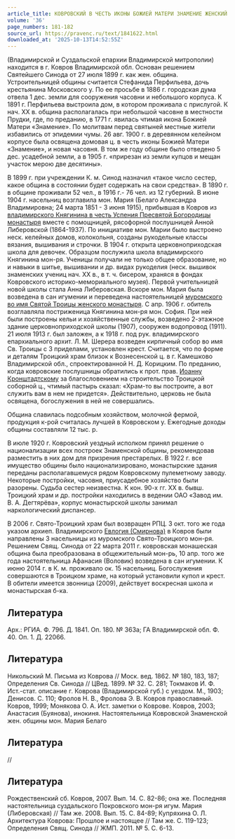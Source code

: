 ```yaml
---
article_title: КОВРОВСКИЙ В ЧЕСТЬ ИКОНЫ БОЖИЕЙ МАТЕРИ ЗНАМЕНИЕ ЖЕНСКИЙ МОНАСТЫРЬ
volume: '36'
page_numbers: 181-182
source_url: https://pravenc.ru/text/1841622.html
downloaded_at: '2025-10-13T14:52:55Z'
---
```


(Владимирской и Суздальской епархии Владимирской митрополии) находится в г. Ковров Владимирской обл. Основан решением Святейшего Синода от 27 июля 1899 г. как жен. община. Устроительницей общины считается Стефанида Перфильева, дочь крестьянина Московского у. По ее просьбе в 1886 г. городская дума отвела 1 дес. земли для сооружения часовни и небольшого корпуса. К 1891 г. Перфильева выстроила дом, в котором проживала с прислугой. К нач. XX в. община располагалась при небольшой часовне в местности Прудки, где, по преданию, в 1771 г. явилась чтимая икона Божией Матери «Знамение». По молитвам перед святыней местные жители избавились от эпидемии чумы. 26 авг. 1900 г. в деревянном келейном корпусе была освящена домовая ц. в честь иконы Божией Матери «Знамение», и новая часовня. В том же году общине было отведено 5 дес. усадебной земли, а в 1905 г. «прирезан из земли купцов и мещан участок мерою две десятины».

В 1899 г. при учреждении К. м. Синод назначил «такое число сестер, какое община в состоянии будет содержать на свои средства». В 1890 г. в общине проживали 52 чел., в 1916 г.- 76 чел. из 12 губерний. В июне 1904 г. насельниц возглавила мон. Мария (Белаго Александра Владимировна; 24 марта 1851 - 3 июня 1915), прибывшая в Ковров из [владимирского Княгинина в честь Успения Пресвятой Богородицы монастыря](<https://pravenc.ru/text/владимирского Княгинина в честь Успения Пресвятой Богородицы монастыря.html>) вместе с помощницей, рясофорной послушницей Анной Либеровской (1864-1937). По инициативе мон. Марии было выстроено неск. келейных домов, колокольня, созданы рукодельные классы вязания, вышивания и строчки. В 1904 г. открыта церковноприходская школа для девочек. Образцом послужила школа владимирского Княгинина мон-ря. Ученицы получали не только общее образование, но и навыки в шитье, вышивании и др. видах рукоделия (неск. вышивок знаменских учениц нач. XX в., в т. ч. бисером, храняся в фондах Ковровского историко-мемориального музея). Первой учительницей новой школы стала Анна Либеровская. Вскоре мон. Мария была возведена в сан игумении и переведена настоятельницей [муромского во имя Святой Троицы женского монастыря](<https://pravenc.ru/text/муромского во имя Святой Троицы женского монастыря.html>). С апр. 1906 г. обитель возглавляла постриженица Княгинина мон-ря мон. София. При ней были построены кельи и хозяйственные службы, возведено 2-этажное здание церковноприходской школы (1907), сооружен водопровод (1911). 21 июля 1913 г. был заложен, а к 1918 г. под рук. владимирского епархиального архит. Л. М. Шерера возведен кирпичный собор во имя Св. Троицы с 3 приделами, установлен крест. Считается, что по форме и деталям Троицкий храм близок к Вознесенской ц. в г. Камешково Владимирской обл., спроектированной Н. Д. Корицким. По преданию, когда ковровские послушницы обратились к прот. прав. [Иоанну Кронштадтскому](<https://pravenc.ru/text/Иоанну Кронштадтскому.html>) за благословением на строительство Троицкой соборной ц., чтимый пастырь сказал: «Храм-то вы построите, а вот служить вам в нем не придется». Действительно, церковь не была освящена, богослужения в ней не совершались.

Община славилась подсобным хозяйством, молочной фермой, продукция к-рой считалась лучшей в Ковровском у. Ежегодные доходы общины составляли 12 тыс. р.

В июле 1920 г. Ковровский уездный исполком принял решение о национализации всех построек Знаменской общины, рекомендовав разместить в них дом для призрения престарелых. В 1922 г. все имущество общины было национализировано, монастырские здания переданы располагавшемуся рядом Ковровскому пулеметному заводу. Некоторые постройки, часовня, приусадебное хозяйство были разорены. Судьба сестер неизвестна. К кон. 90-х гг. XX в. бывш. Троицкий храм и др. постройки находились в ведении ОАО «Завод им. В. А. Дегтярёва», корпус монастырской школы занимал наркологический диспансер.

В 2006 г. Свято-Троицкий храм был возвращен РПЦ. 3 окт. того же года указом архиеп. Владимирского [Евлогия (Смирнова)](<https://pravenc.ru/text/Евлогия (Смирнова).html>) в Ковров были направлены 3 насельницы из муромского Свято-Троицкого мон-ря. Решением Свящ. Синода от 22 марта 2011 г. ковровская монашеская община была преобразована в общежительный мон-рь, 10 апр. того же года настоятельница Афанасия (Воловик) возведена в сан игумении. К июню 2014 г. в К. м. проживало ок. 15 насельниц. Богослужения совершаются в Троицком храме, на который установили купол и крест. В обители имеется звонница (2009), действует воскресная школа и монастырская б-ка.

## Литература

Арх.: РГИА. Ф. 796. Д. 1841. Оп. 180. № 363а; ГА Владимирской обл. Ф. 40. Оп. 1. Д. 22066.

## Литература

Никольский М. Письма из Коврова // Моск. вед. 1862. № 180, 183, 187; Определения Св. Синода // ЦВед. 1899. № 32. С. 281; Токмаков И. Ф. Ист.-стат. описание г. Коврова (Владимирской губ.) с уездом. М., 1903; Денисов. С. 110; Фролов Н. В., Фролова Э. В. Ковров православный. Ковров, 1999; Монякова О. А. Ист. заметки о Коврове. Ковров, 2003; Анастасия (Буянова), инокиня. Настоятельница Ковровской Знаменской жен. общины мон. Мария Белаго

## Литература

//

## Литература

Рождественский сб. Ковров, 2007. Вып. 14. С. 82-86; она же. Последняя настоятельница суздальского Покровского мон-ря игум. Мария (Либеровская) // Там же. 2008. Вып. 15. С. 84-89; Купряхина О. Л. Архитектура Коврова: Прошлое и настоящее // Там же. С. 119-123; Определения Свящ. Синода // ЖМП. 2011. № 5. С. 6-13.
